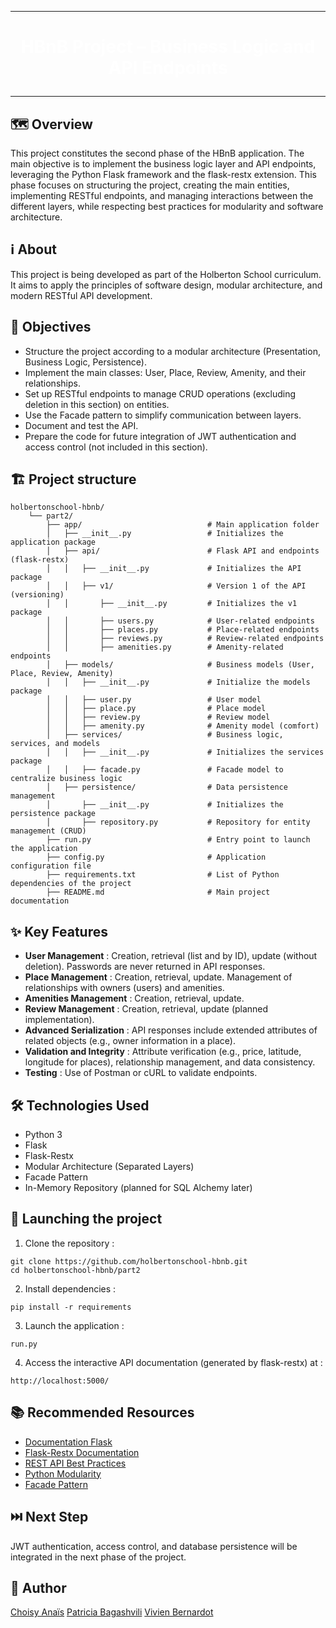 
---
<h1 align="center">
  <span style="color:white;"><strong>HBnB Project – Business Logic and API Endpoints</strong></span>

---

## 🗺️ Overview
This project constitutes the second phase of the HBnB application. The main objective is to implement the business logic layer and API endpoints, leveraging the Python Flask framework and the flask-restx extension. This phase focuses on structuring the project, creating the main entities, implementing RESTful endpoints, and managing interactions between the different layers, while respecting best practices for modularity and software architecture.

## ℹ️ About
This project is being developed as part of the Holberton School curriculum. It aims to apply the principles of software design, modular architecture, and modern RESTful API development.

## 🎯 Objectives
- Structure the project according to a modular architecture (Presentation, Business Logic, Persistence).
- Implement the main classes: User, Place, Review, Amenity, and their relationships.
- Set up RESTful endpoints to manage CRUD operations (excluding deletion in this section) on entities.
- Use the Facade pattern to simplify communication between layers.
- Document and test the API.
- Prepare the code for future integration of JWT authentication and access control (not included in this section).

## 🏗️ Project structure
```
holbertonschool-hbnb/
    └── part2/
        ├── app/                            # Main application folder
        │   ├── __init__.py                 # Initializes the application package
        │   ├── api/                        # Flask API and endpoints (flask-restx)
        │   │   ├── __init__.py             # Initializes the API package
        │   │   ├── v1/                     # Version 1 of the API (versioning)
        │   │       ├── __init__.py         # Initializes the v1 package
        │   │       ├── users.py            # User-related endpoints
        │   │       ├── places.py           # Place-related endpoints
        │   │       ├── reviews.py          # Review-related endpoints
        │   │       ├── amenities.py        # Amenity-related endpoints
        │   ├── models/                     # Business models (User, Place, Review, Amenity)
        │   │   ├── __init__.py             # Initialize the models package
        │   │   ├── user.py                 # User model
        │   │   ├── place.py                # Place model
        │   │   ├── review.py               # Review model
        │   │   ├── amenity.py              # Amenity model (comfort)
        │   ├── services/                   # Business logic, services, and models
        │   │   ├── __init__.py             # Initializes the services package
        │   │   ├── facade.py               # Facade model to centralize business logic
        │   ├── persistence/                # Data persistence management
        │       ├── __init__.py             # Initializes the persistence package
        │       ├── repository.py           # Repository for entity management (CRUD)
        ├── run.py                          # Entry point to launch the application
        ├── config.py                       # Application configuration file
        ├── requirements.txt                # List of Python dependencies of the project
        ├── README.md                       # Main project documentation
```

## ✨ Key Features
- **User Management** : Creation, retrieval (list and by ID), update (without deletion). Passwords are never returned in API responses.
- **Place Management** : Creation, retrieval, update. Management of relationships with owners (users) and amenities.
- **Amenities Management** : Creation, retrieval, update.
- **Review Management** : Creation, retrieval, update (planned implementation).
- **Advanced Serialization** : API responses include extended attributes of related objects (e.g., owner information in a place).
- **Validation and Integrity** : Attribute verification (e.g., price, latitude, longitude for places), relationship management, and data consistency.
- **Testing** : Use of Postman or cURL to validate endpoints.

## 🛠️ Technologies Used
- Python 3
- Flask
- Flask-Restx
- Modular Architecture (Separated Layers)
- Facade Pattern
- In-Memory Repository (planned for SQL Alchemy later)

## 🚀 Launching the project
1. Clone the repository :
```
git clone https://github.com/holbertonschool-hbnb.git
cd holbertonschool-hbnb/part2
```

2. Install dependencies :
```
pip install -r requirements
```

3. Launch the application :
```
run.py
```

4. Access the interactive API documentation (generated by flask-restx) at :
```
http://localhost:5000/
```

## 📚 Recommended Resources
- [Documentation Flask](https://flask.palletsprojects.com/en/stable/)
- [Flask-Restx Documentation](https://flask-restx.readthedocs.io/en/latest/)
- [REST API Best Practices](https://restfulapi.net/)
- [Python Modularity](https://docs.python-guide.org/writing/structure/)
- [Facade Pattern](https://refactoring.guru/design-patterns/facade/python/example)

## ⏭️ Next Step 
JWT authentication, access control, and database persistence will be integrated in the next phase of the project.

## 👤 Author
[Choisy Anaïs](https://github.com/o0anais0o)
[Patricia Bagashvili](https://github.com/alizium)
[Vivien Bernardot](https://github.com/voicedhealer)